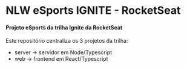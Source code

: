 # NLW eSports IGNITE - RocketSeat

#### Projeto eSports da trilha Ignite da RocketSeat

Este repositório centraliza os 3 projetos da trilha:

- server -> servidor em Node/Typescript
- web -> frontend em React/Typescript